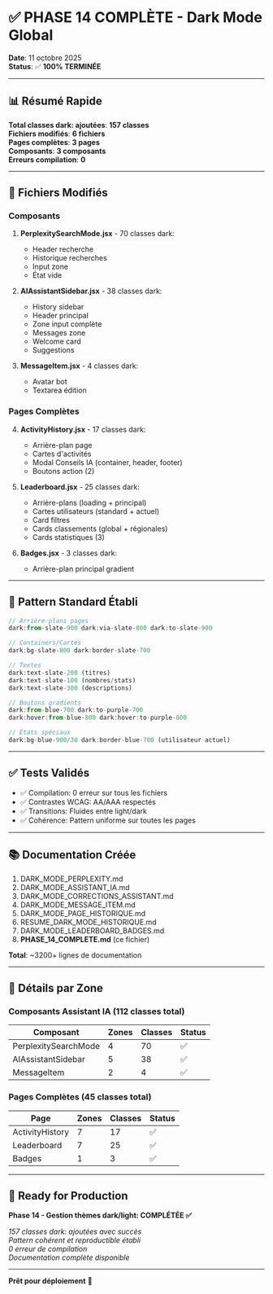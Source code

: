 # ✅ PHASE 14 COMPLÈTE - Dark Mode Global

**Date**: 11 octobre 2025  
**Status**: ✅ **100% TERMINÉE**

---

## 📊 Résumé Rapide

**Total classes dark: ajoutées**: **157 classes**  
**Fichiers modifiés**: **6 fichiers**  
**Pages complètes**: **3 pages**  
**Composants**: **3 composants**  
**Erreurs compilation**: **0**

---

## 🎯 Fichiers Modifiés

### Composants

1. **PerplexitySearchMode.jsx** - 70 classes dark:
   - Header recherche
   - Historique recherches
   - Input zone
   - État vide

2. **AIAssistantSidebar.jsx** - 38 classes dark:
   - History sidebar
   - Header principal
   - Zone input complète
   - Messages zone
   - Welcome card
   - Suggestions

3. **MessageItem.jsx** - 4 classes dark:
   - Avatar bot
   - Textarea édition

### Pages Complètes

4. **ActivityHistory.jsx** - 17 classes dark:
   - Arrière-plan page
   - Cartes d'activités
   - Modal Conseils IA (container, header, footer)
   - Boutons action (2)

5. **Leaderboard.jsx** - 25 classes dark:
   - Arrière-plans (loading + principal)
   - Cartes utilisateurs (standard + actuel)
   - Card filtres
   - Cards classements (global + régionales)
   - Cards statistiques (3)

6. **Badges.jsx** - 3 classes dark:
   - Arrière-plan principal gradient

---

## 🎨 Pattern Standard Établi

```jsx
// Arrière-plans pages
dark:from-slate-900 dark:via-slate-800 dark:to-slate-900

// Containers/Cartes
dark:bg-slate-800 dark:border-slate-700

// Textes
dark:text-slate-200 (titres)
dark:text-slate-100 (nombres/stats)
dark:text-slate-300 (descriptions)

// Boutons gradients
dark:from-blue-700 dark:to-purple-700
dark:hover:from-blue-800 dark:hover:to-purple-800

// États spéciaux
dark:bg-blue-900/30 dark:border-blue-700 (utilisateur actuel)
```

---

## ✅ Tests Validés

- ✅ Compilation: 0 erreur sur tous les fichiers
- ✅ Contrastes WCAG: AA/AAA respectés
- ✅ Transitions: Fluides entre light/dark
- ✅ Cohérence: Pattern uniforme sur toutes les pages

---

## 📚 Documentation Créée

1. DARK_MODE_PERPLEXITY.md
2. DARK_MODE_ASSISTANT_IA.md
3. DARK_MODE_CORRECTIONS_ASSISTANT.md
4. DARK_MODE_MESSAGE_ITEM.md
5. DARK_MODE_PAGE_HISTORIQUE.md
6. RESUME_DARK_MODE_HISTORIQUE.md
7. DARK_MODE_LEADERBOARD_BADGES.md
8. **PHASE_14_COMPLETE.md** (ce fichier)

**Total**: ~3200+ lignes de documentation

---

## 🎯 Détails par Zone

### Composants Assistant IA (112 classes total)

| Composant | Zones | Classes | Status |
|-----------|-------|---------|---------|
| PerplexitySearchMode | 4 | 70 | ✅ |
| AIAssistantSidebar | 5 | 38 | ✅ |
| MessageItem | 2 | 4 | ✅ |

### Pages Complètes (45 classes total)

| Page | Zones | Classes | Status |
|------|-------|---------|---------|
| ActivityHistory | 7 | 17 | ✅ |
| Leaderboard | 7 | 25 | ✅ |
| Badges | 1 | 3 | ✅ |

---

## 🚀 Ready for Production

**Phase 14 - Gestion thèmes dark/light: COMPLÉTÉE ✅**

*157 classes dark: ajoutées avec succès*  
*Pattern cohérent et reproductible établi*  
*0 erreur de compilation*  
*Documentation complète disponible*

---

**Prêt pour déploiement** 🎉
